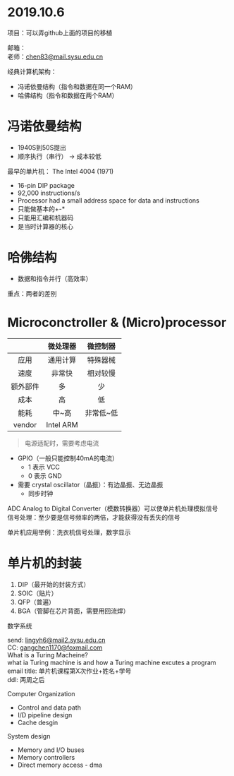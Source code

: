 # 2019.10.6

项目：可以弄github上面的项目的移植

邮箱：  
老师：chen83@mail.sysu.edu.cn
<!-- TA： -->

经典计算机架构：
* 冯诺依曼结构（指令和数据在同一个RAM）
* 哈佛结构（指令和数据在两个RAM）

# 冯诺依曼结构

* 1940S到50S提出
* 顺序执行（串行） -> 成本较低

最早的单片机： The Intel 4004 (1971)
* 16-pin DIP package
* 92,000 instructions/s
* Processor had a small address space for data and instructions
* 只能做基本的+-*
* 只能用汇编和机器码
* 是当时计算器的核心

# 哈佛结构

* 数据和指令并行（高效率）

重点：两者的差别

# Microconctroller & (Micro)processor

<!-- * 微处理器非常快，微控制器相对较慢
* 微处理器用于通用计算，微控制器用于特定领域
* 微处理器需要的额外的部件多，微控制器少 -->

|          | 微处理器  | 微控制器  |
| :------: | :-------: | :-------: |
|   应用   | 通用计算  | 特殊器械  |
|   速度   |  非常快   | 相对较慢  |
| 额外部件 |    多     |    少     |
|   成本   |    高     |    低     |
|   能耗   |   中~高   | 非常低~低 |
|  vendor  | Intel ARM |           |

> 电源适配时，需要考虑电流

* GPIO（一般只能控制40mA的电流）
  * 1 表示 VCC
  * 0 表示 GND
* 需要 crystal oscillator（晶振）：有边晶振、无边晶振
  * 同步时钟


ADC Analog to Digital Converter（模数转换器）可以使单片机处理模拟信号  
信号处理：至少要是信号频率的两倍，才能获得没有丢失的信号  

单片机应用举例：洗衣机信号处理，数字显示

# 单片机的封装

1. DIP（最开始的封装方式）
2. SOIC（贴片）
3. QFP（普遍）
4. BGA（管脚在芯片背面，需要用回流焊）

数字系统

send: lingyh6@mail2.sysu.edu.cn  
CC: gangchen1170@foxmail.com  
What is a Turing Macheine?  
what ia Turing machine is and how a Turing machine excutes a program  
email title: 单片机课程第X次作业+姓名+学号  
ddl: 两周之后

Computer Organization
  * Control and data path
  * I/D pipeline design
  * Cache desgin

System design
  * Memory and I/O buses
  * Memory controllers
  * Direct memory access - dma

